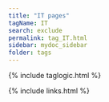 ```yaml
---
title: "IT pages"
tagName: IT
search: exclude
permalink: tag_IT.html
sidebar: mydoc_sidebar
folder: tags
---
```

{% include taglogic.html %}

{% include links.html %}
